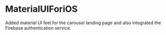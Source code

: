 # MaterialUIForiOS
Added material UI feel for the carousel landing page and also integrated the Firebase authentication service. 

